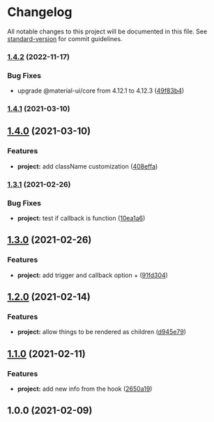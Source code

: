 # Changelog

All notable changes to this project will be documented in this file. See [standard-version](https://github.com/conventional-changelog/standard-version) for commit guidelines.

### [1.4.2](https://github.com/the-bugging/react-use-presentation/compare/v1.4.1...v1.4.2) (2022-11-17)

### Bug Fixes

- upgrade @material-ui/core from 4.12.1 to 4.12.3 ([49f83b4](https://github.com/the-bugging/react-use-presentation/commit/49f83b40a52ce107d034ed40a3e40385a15dd34d))

### [1.4.1](https://github.com/the-bugging/react-use-presentation/compare/v1.4.0...v1.4.1) (2021-03-10)

## [1.4.0](https://github.com/the-bugging/react-use-presentation/compare/v1.3.1...v1.4.0) (2021-03-10)

### Features

- **project:** add className customization ([408effa](https://github.com/the-bugging/react-use-presentation/commit/408effaaa3873fc2413c51c563186283a5ba7d16))

### [1.3.1](https://github.com/the-bugging/react-use-presentation/compare/v1.3.0...v1.3.1) (2021-02-26)

### Bug Fixes

- **project:** test if callback is function ([10ea1a6](https://github.com/the-bugging/react-use-presentation/commit/10ea1a6a68284b280e966d8c858ce4f14822e93e))

## [1.3.0](https://github.com/the-bugging/react-use-presentation/compare/v1.2.0...v1.3.0) (2021-02-26)

### Features

- **project:** add trigger and callback option + ([91fd304](https://github.com/the-bugging/react-use-presentation/commit/91fd3049e03098e6947fac2861f528726ecfdae5))

## [1.2.0](https://github.com/the-bugging/react-use-presentation/compare/v1.1.0...v1.2.0) (2021-02-14)

### Features

- **project:** allow things to be rendered as children ([d945e79](https://github.com/the-bugging/react-use-presentation/commit/d945e79b64e6a988abcb21f8d102fbcce7d43d56))

## [1.1.0](https://github.com/the-bugging/react-use-presentation/compare/v1.0.0...v1.1.0) (2021-02-11)

### Features

- **project:** add new info from the hook ([2650a19](https://github.com/the-bugging/react-use-presentation/commit/2650a19ee54fa7e69549617fd5db60611a100b59))

## 1.0.0 (2021-02-09)
